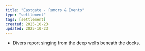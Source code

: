 ```yaml
---
title: "Eastgate - Rumors & Events"
type: "settlement"
tags: [settlement]
created: 2025-10-23
updated: 2025-10-23
---
```

- Divers report singing from the deep wells beneath the docks.
